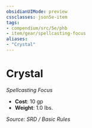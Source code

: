 ```yaml
---
obsidianUIMode: preview
cssclasses: json5e-item
tags:
- compendium/src/5e/phb
- item/gear/spellcasting-focus
aliases: 
- "Crystal"
---
```

# Crystal
*Spellcasting Focus*  

- **Cost**: 10 gp
- **Weight**: 1.0 lbs.

*Source: SRD / Basic Rules*
